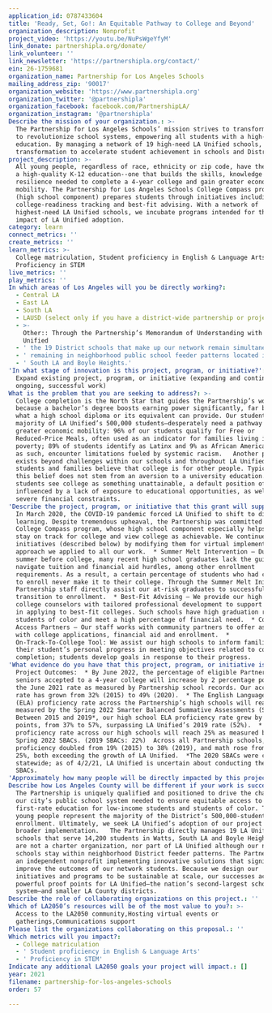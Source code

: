 ```yaml
---
application_id: 0787433604
title: 'Ready, Set, Go!: An Equitable Pathway to College and Beyond'
organization_description: Nonprofit
project_video: 'https://youtu.be/NuPsWgeYfyM'
link_donate: partnershipla.org/donate/
link_volunteer: ''
link_newsletter: 'https://partnershipla.org/contact/'
ein: 26-1759681
organization_name: Partnership for Los Angeles Schools
mailing_address_zip: '90017'
organization_website: 'https://www.partnershipla.org'
organization_twitter: '@partnershipla'
organization_facebook: facebook.com/PartnershipLA/
organization_instagram: '@partnershipla'
Describe the mission of your organization.: >-
  The Partnership for Los Angeles Schools’ mission strives to transform schools
  to revolutionize school systems, empowering all students with a high-quality
  education. By managing a network of 19 high-need LA Unified schools, we drive
  transformation to accelerate student achievement in schools and District-wide.
project_description: >-
  All young people, regardless of race, ethnicity or zip code, have the right to
  a high-quality K-12 education--one that builds the skills, knowledge and
  resilience needed to complete a 4-year college and gain greater economic
  mobility. The Partnership for Los Angeles Schools College Compass program
  (high school component) prepares students through initiatives including
  college-readiness tracking and best-fit advising. With a network of
  highest-need LA Unified schools, we incubate programs intended for the broader
  impact of LA Unified adoption.
category: learn
connect_metrics: ''
create_metrics: ''
learn_metrics: >-
  College matriculation, Student proficiency in English & Language Arts,
  Proficiency in STEM
live_metrics: ''
play_metrics: ''
In which areas of Los Angeles will you be directly working?:
  - Central LA
  - East LA
  - South LA
  - LAUSD (select only if you have a district-wide partnership or project)
  - >-
    Other:: Through the Partnership’s Memorandum of Understanding with LA
    Unified
  - ' the 19 District schools that make up our network remain simultaneously part of LA Unified'
  - ' remaining in neighborhood public school feeder patterns located in the historically under-funded communities of Watts'
  - ' South LA and Boyle Heights.'
'In what stage of innovation is this project, program, or initiative?': >-
  Expand existing project, program, or initiative (expanding and continuing
  ongoing, successful work)
What is the problem that you are seeking to address?: >-
  College completion is the North Star that guides the Partnership’s work
  because a bachelor’s degree boosts earning power significantly, far beyond
  what a high school diploma or its equivalent can provide. Our students—and the
  majority of LA Unified’s 500,000 students—desperately need a pathway toward
  greater economic mobility: 96% of our students qualify for Free or
  Reduced-Price Meals, often used as an indicator for families living in
  poverty; 89% of students identify as Latinx and 9% as African American, and,
  as such, encounter limitations fueled by systemic racism.   Another problem
  exists beyond challenges within our schools and throughout LA Unified: many
  students and families believe that college is for other people. Typically,
  this belief does not stem from an aversion to a university education. Rather,
  students see college as something unattainable, a default position often
  influenced by a lack of exposure to educational opportunities, as well as
  severe financial constraints. 
'Describe the project, program, or initiative that this grant will support to address the problem identified.': >-
  In March 2020, the COVID-19 pandemic forced LA Unified to shift to distance
  learning. Despite tremendous upheaval, the Partnership was committed to the
  College Compass program, whose high school component especially helps students
  stay on track for college and view college as achievable. We continued the
  initiatives (described below) by modifying them for virtual implementation, an
  approach we applied to all our work.  * Summer Melt Intervention – During the
  summer before college, many recent high school graduates lack the guidance to
  navigate tuition and financial aid hurdles, among other enrollment
  requirements. As a result, a certain percentage of students who had committed
  to enroll never make it to their college. Through the Summer Melt Initiative,
  Partnership staff directly assist our at-risk graduates to successfully
  transition to enrollment.  * Best-Fit Advising – We provide our high schools’
  college counselors with tailored professional development to support students
  in applying to best-fit colleges. Such schools have high graduation rates for
  students of color and meet a high percentage of financial need.  * College
  Access Partners – Our staff works with community partners to offer assistance
  with college applications, financial aid and enrollment.  *
  On-Track-To-College Tool: We assist our high schools to inform families of
  their student’s personal progress in meeting objectives related to college
  completion; students develop goals in response to their progress. 
'What evidence do you have that this project, program, or initiative is or will be successful, and how will you define and measure success?': >-
  Project Outcomes:  * By June 2022, the percentage of eligible Partnership
  seniors accepted to a 4-year college will increase by 2 percentage points from
  the June 2021 rate as measured by Partnership school records. Our acceptance
  rate has grown from 32% (2015) to 49% (2020).  * The English Language Arts
  (ELA) proficiency rate across the Partnership’s high schools will reach 60% as
  measured by the Spring 2022 Smarter Balanced Summative Assessments (SBACs).
  Between 2015 and 2019*, our high school ELA proficiency rate grew by 20 
  points, from 37% to 57%, surpassing LA Unified’s 2019 rate (52%).  * The math
  proficiency rate across our high schools will reach 25% as measured by the
  Spring 2022 SBACs. (2019 SBACs: 22%)  Across all Partnership schools, ELA
  proficiency doubled from 19% (2015) to 38% (2019), and math rose from 14% to
  25%, both exceeding the growth of LA Unified.  *The 2020 SBACs were cancelled
  statewide; as of 4/2/21, LA Unified is uncertain about conducting the 2021
  SBACs.
'Approximately how many people will be directly impacted by this project, program, or initiative?': '14000'
Describe how Los Angeles County will be different if your work is successful.: >-
  The Partnership is uniquely qualified and positioned to drive the changes in
  our city’s public school system needed to ensure equitable access to a
  first-rate education for low-income students and students of color. These
  young people represent the majority of the District’s 500,000-student
  enrollment. Ultimately, we seek LA Unified’s adoption of our project for
  broader implementation.   The Partnership directly manages 19 LA Unified
  schools that serve 14,200 students in Watts, South LA and Boyle Heights. We
  are not a charter organization, nor part of LA Unified although our network
  schools stay within neighborhood District feeder patterns. The Partnership is
  an independent nonprofit implementing innovative solutions that significantly
  improve the outcomes of our network students. Because we design our
  initiatives and programs to be sustainable at scale, our successes act as
  powerful proof points for LA Unified—the nation’s second-largest school
  system—and smaller LA County districts. 
Describe the role of collaborating organizations on this project.: ''
Which of LA2050’s resources will be of the most value to you?: >-
  Access to the LA2050 community,Hosting virtual events or
  gatherings,Communications support
Please list the organizations collaborating on this proposal.: ''
Which metrics will you impact?:
  - College matriculation
  - ' Student proficiency in English & Language Arts'
  - ' Proficiency in STEM'
Indicate any additional LA2050 goals your project will impact.: []
year: 2021
filename: partnership-for-los-angeles-schools
order: 57

---
```

